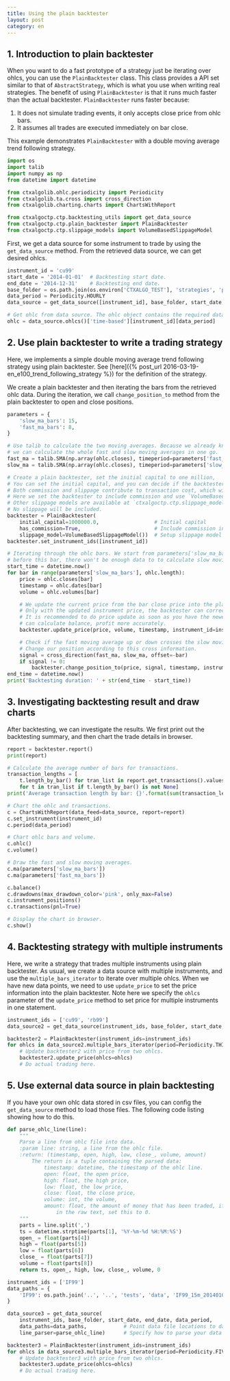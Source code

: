 ```yaml
---
title: Using the plain backtester
layout: post
category: en
---
```



## 1. Introduction to plain backtester

When you want to do a fast prototype of a strategy just be iterating over ohlcs, you can use the `PlainBacktester`
class. This class provides a API set similar to that of `AbstractStrategy`, which is what you use when writing
real strategies. The benefit of using `PlainBacktester` is that it runs much faster than the actual backtester.
`PlainBacktester` runs faster because:

1. It does not simulate trading events, it only accepts close price from ohlc bars.
2. It assumes all trades are executed immediately on bar close.

This example demonstrates `PlainBacktester` with a double moving average trend following strategy.


```python
import os
import talib
import numpy as np
from datetime import datetime

from ctxalgolib.ohlc.periodicity import Periodicity
from ctxalgolib.ta.cross import cross_direction
from ctxalgolib.charting.charts import ChartsWithReport

from ctxalgoctp.ctp.backtesting_utils import get_data_source
from ctxalgoctp.ctp.plain_backtester import PlainBacktester
from ctxalgoctp.ctp.slippage_models import VolumeBasedSlippageModel
```

First, we get a data source for some instrument to trade by using the `get_data_source` method.
From the retrieved data source, we can get desired ohlcs.

```python
instrument_id = 'cu99'
start_date = '2014-01-01'  # Backtesting start date.
end_date = '2014-12-31'    # Backtesting end date.
base_folder = os.path.join(os.environ['CTXALGO_TEST'], 'strategies', 'plain_backtester')
data_period = Periodicity.HOURLY
data_source = get_data_source([instrument_id], base_folder, start_date, end_date, data_period)

# Get ohlc from data source. The ohlc object contains the required data for the instrument.
ohlc = data_source.ohlcs()['time-based'][instrument_id][data_period]
```


## 2. Use plain backtester to write a trading strategy

Here, we implements a simple double moving average trend following strategy using plain backtester.
See [here]({% post_url 2016-03-19-en_e100_trend_following_strategy %}) for the definition of the strategy.

We create a plain backtester and then iterating the bars from the retrieved ohlc data. During the iteration,
we call `change_position_to` method from the plain backtester to open and close positions.


```python
parameters = {
    'slow_ma_bars': 15,
    'fast_ma_bars': 8,
}

# Use talib to calculate the two moving averages. Because we already know all the ohlc bars,
# we can calculate the whole fast and slow moving averages in one go.
fast_ma = talib.SMA(np.array(ohlc.closes), timeperiod=parameters['fast_ma_bars'])
slow_ma = talib.SMA(np.array(ohlc.closes), timeperiod=parameters['slow_ma_bars'])

# Create a plain backtester, set the initial capital to one million,
# You can set the initial capital, and you can decide if the backtester will include trade commission or slippage.
# Both commission and slippage contribute to transaction cost, which will affect your backtesting result.
# Here we set the backtester to include commission and use `VolumeBasedSlippageModel` to introduce slippage.
# Other slippage models are available at `ctxalgoctp.ctp.slippage_models'. If you set `slippage_model` to None,
# No slippage will be included.
backtester = PlainBacktester(
    initial_capital=1000000.0,                  # Initial capital
    has_commission=True,                        # Include commission in trading
    slippage_model=VolumeBasedSlippageModel())  # Setup slippage model
backtester.set_instrument_ids([instrument_id])

# Iterating through the ohlc bars. We start from parameters['slow_ma_bars'], because
# before this bar, there won't be enough data to to calculate slow moving average.
start_time = datetime.now()
for bar in range(parameters['slow_ma_bars'], ohlc.length):
    price = ohlc.closes[bar]
    timestamp = ohlc.dates[bar]
    volume = ohlc.volumes[bar]

    # We update the current price from the bar close price into the plain backtester. This is important.
    # Only with the updated instrument price, the backtester can correctly calculate balance, profit.
    # It is recommended to do price update as soon as you have the newest price, so the backtester
    # can calculate balance, profit more accurately.
    backtester.update_price(price, volume, timestamp, instrument_id=instrument_id)

    # Check if the fast moving average up or down crosses the slow moving average.
    # Change our position according to this cross information.
    signal = cross_direction(fast_ma, slow_ma, offset=-bar)
    if signal != 0:
        backtester.change_position_to(price, signal, timestamp, instrument_id=instrument_id)
end_time = datetime.now()
print('Backtesting duration: ' + str(end_time - start_time))
```

## 3. Investigating backtesting result and draw charts

After backtesting, we can investigate the results. We first print out the backtesting summary, and then chart the
trade details in browser.

```python
report = backtester.report()
print(report)

# Calculate the average number of bars for transactions.
transaction_lengths = [
    t.length_by_bar() for tran_list in report.get_transactions().values()
    for t in tran_list if t.length_by_bar() is not None]
print('Average transaction length by bar: {}'.format(sum(transaction_lengths) / len(transaction_lengths)))

# Chart the ohlc and transactions.
c = ChartsWithReport(data_feed=data_source, report=report)
c.set_instrument(instrument_id)
c.period(data_period)

# Chart ohlc bars and volume.
c.ohlc()
c.volume()

# Draw the fast and slow moving averages.
c.ma(parameters['slow_ma_bars'])
c.ma(parameters['fast_ma_bars'])

c.balance()
c.drawdowns(max_drawdown_color='pink', only_max=False)
c.instrument_positions()
c.transactions(pnl=True)

# Display the chart in browser.
c.show()
```

## 4. Backtesting strategy with multiple instruments

Here, we write a strategy that trades multiple instruments using plain backtester. As usual, we create a data source
with multiple instruments, and use the `multiple_bars_iterator` to iterate over multiple ohlcs. When we have new data
points, we need to use `update_price` to set the price information into the plain backtester. Note here we specify
the `ohlcs` parameter of the `update_price` method to set price for multiple instruments in one statement.


```python
instrument_ids = ['cu99', 'rb99']
data_source2 = get_data_source(instrument_ids, base_folder, start_date, end_date, data_period)

backtester2 = PlainBacktester(instrument_ids=instrument_ids)
for ohlcs in data_source2.multiple_bars_iterator(period=Periodicity.THIRTY_MINUTE, instrument_ids=instrument_ids):
    # Update backtester2 with price from two ohlcs.
    backtester2.update_price(ohlcs=ohlcs)
    # Do actual trading here.
```

## 5. Use external data source in plain backtesting

If you have your own ohlc data stored in csv files, you can config the `get_data_source` method to load those files.
The following code listing showing how to do this.


```python
def parse_ohlc_line(line):
    """
    Parse a line from ohlc file into data.
    :param line: string, a line from the ohlc file.
    :return: (timestamp, open, high, low, close_, volume, amount)
        The return is a tuple containing the parsed data:
            timestamp: datetime, the timestamp of the ohlc line.
            open: float, the open price,
            high: float, the high price,
            low: float, the low price,
            close: float, the close price,
            volume: int, the volume,
            amount: float, the amount of money that has been traded, if there is no amount data
                in the raw text, set this to 0.
    """
    parts = line.split(',')
    ts = datetime.strptime(parts[1], '%Y-%m-%d %H:%M:%S')
    open_ = float(parts[4])
    high = float(parts[5])
    low = float(parts[6])
    close_ = float(parts[7])
    volume = float(parts[8])
    return ts, open_, high, low, close_, volume, 0

instrument_ids = ['IF99']
data_paths = {
    'IF99': os.path.join('..', '..', 'tests', 'data', 'IF99_15m_20140101_20141231.csv')
}

data_source3 = get_data_source(
    instrument_ids, base_folder, start_date, end_date, data_period,
    data_paths=data_paths,            # Point data file locations to data source.
    line_parser=parse_ohlc_line)      # Specify how to parse your data files.

backtester3 = PlainBacktester(instrument_ids=instrument_ids)
for ohlcs in data_source3.multiple_bars_iterator(period=Periodicity.FIVE_MINUTE, instrument_ids=instrument_ids):
    # Update backtester3 with price from two ohlcs.
    backtester3.update_price(ohlcs=ohlcs)
    # Do actual trading here.

```
